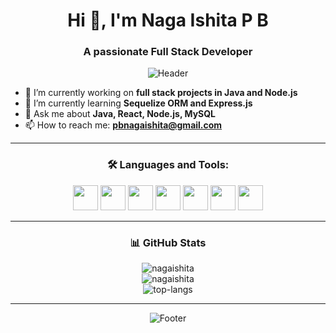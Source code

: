 <h1 align="center">Hi 👋, I'm Naga Ishita P B</h1>
<h3 align="center">A passionate Full Stack Developer</h3>

<p align="center">
  <img src="https://raw.githubusercontent.com/nagaishita/nagaishita/main/pixel-header.gif" alt="Header" />
</p>

- 🔭 I’m currently working on **full stack projects in Java and Node.js**
- 🌱 I’m currently learning **Sequelize ORM and Express.js**
- 💬 Ask me about **Java, React, Node.js, MySQL**
- 📫 How to reach me: **pbnagaishita@gmail.com**

---

<h3 align="center">🛠️ Languages and Tools:</h3>
<p align="center">
  <img src="https://cdn.jsdelivr.net/gh/devicons/devicon/icons/java/java-original.svg" height="40"/>
  <img src="https://cdn.jsdelivr.net/gh/devicons/devicon/icons/javascript/javascript-original.svg" height="40"/>
  <img src="https://cdn.jsdelivr.net/gh/devicons/devicon/icons/react/react-original.svg" height="40"/>
  <img src="https://cdn.jsdelivr.net/gh/devicons/devicon/icons/nodejs/nodejs-original.svg" height="40"/>
  <img src="https://cdn.jsdelivr.net/gh/devicons/devicon/icons/mysql/mysql-original.svg" height="40"/>
  <img src="https://cdn.jsdelivr.net/gh/devicons/devicon/icons/html5/html5-original.svg" height="40"/>
  <img src="https://cdn.jsdelivr.net/gh/devicons/devicon/icons/css3/css3-original.svg" height="40"/>
</p>

---

<h3 align="center">📊 GitHub Stats</h3>
<p align="center">
  <img src="https://github-readme-stats.vercel.app/api?username=nagaishita&show_icons=true&theme=tokyonight" alt="nagaishita" />
  <br/>
  <img src="https://github-readme-streak-stats.herokuapp.com/?user=nagaishita&theme=tokyonight" alt="nagaishita" />
  <br/>
  <img src="https://github-readme-stats.vercel.app/api/top-langs/?username=nagaishita&layout=compact&theme=tokyonight" alt="top-langs" />
</p>

---

<p align="center">
  <img src="https://raw.githubusercontent.com/nagaishita/nagaishita/main/pixel-footer.gif" alt="Footer" />
</p>
